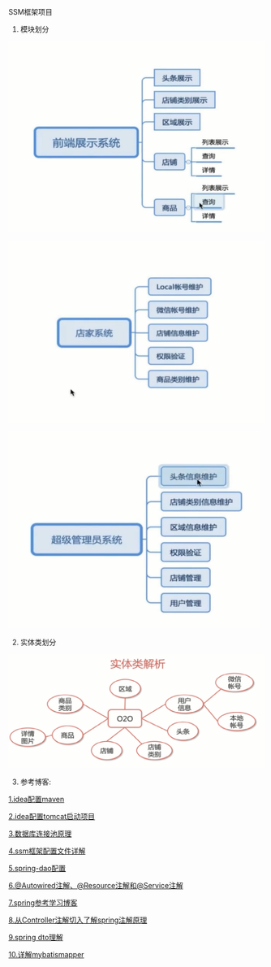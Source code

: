 SSM框架项目


1. 模块划分

![前端展示模块](pic/content1.png)

![商家模块](pic/content2.png)

![管理员模块](pic/content3.png)

2. 实体类划分

![实体类划分](pic/classes.png) 

3. 参考博客:

[1.idea配置maven](http://blog.csdn.net/mr_ooo/article/details/53871828)

[2.idea配置tomcat启动项目](https://www.cnblogs.com/Fly-Bob/p/7240153.html)

[3.数据库连接池原理](http://blog.csdn.net/shuaihj/article/details/14223015)

[4.ssm框架配置文件详解](http://blog.csdn.net/baidu_32739019/article/details/73928040)

[5.spring-dao配置](http://blog.csdn.net/yzllz001/article/details/54809231)

[6.@Autowired注解、@Resource注解和@Service注解](https://www.cnblogs.com/szlbm/p/5512931.html)

[7.spring参考学习博客](http://www.cnblogs.com/szlbm/category/830578.html)

[8.从Controller注解切入了解spring注解原理](http://blog.csdn.net/jack_wang001/article/details/78781588)

[9.spring dto理解](http://blog.csdn.net/javaloveiphone/article/details/52606688)

[10.详解mybatismapper](http://zhangrende.iteye.com/blog/2373722)
